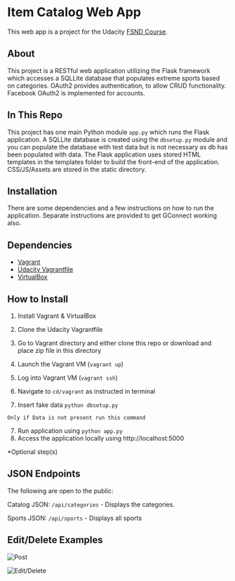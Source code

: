 # Item Catalog Web App
This web app is a project for the Udacity [FSND Course](https://www.udacity.com/course/full-stack-web-developer-nanodegree--nd004).

## About
This project is a RESTful web application utilizing the Flask framework which accesses a SQLLite database that populates extreme sports based on categories. OAuth2 provides authentication, to allow CRUD functionality. Facebook OAuth2 is implemented for accounts.

## In This Repo
This project has one main Python module `app.py` which runs the Flask application. A SQLLite database is created using the `dbsetup.py` module and you can populate the database with test data but is not necessary as db has been populated with data.
The Flask application uses stored HTML templates in the templates folder to build the front-end of the application. CSS/JS/Assets are stored in the static directory.


## Installation
There are some dependencies and a few instructions on how to run the application.
Separate instructions are provided to get GConnect working also.

## Dependencies
- [Vagrant](https://www.vagrantup.com/)
- [Udacity Vagrantfile](https://github.com/udacity/fullstack-nanodegree-vm)
- [VirtualBox](https://www.virtualbox.org/wiki/Downloads)

## How to Install
1. Install Vagrant & VirtualBox
2. Clone the Udacity Vagrantfile
3. Go to Vagrant directory and either clone this repo or download and place zip file in this directory
3. Launch the Vagrant VM (`vagrant up`)
4. Log into Vagrant VM (`vagrant ssh`)
5. Navigate to `cd/vagrant` as instructed in terminal

6. Insert fake data `python dbsetup.py`

```
Only if Data is not present run this command
```

7. Run application using `python app.py`
8. Access the application locally using http://localhost:5000

*Optional step(s)

## JSON Endpoints
The following are open to the public:

Catalog JSON: `/api/categories`
    - Displays the categories.

Sports JSON: `/api/sports`
    - Displays all sports


##  Edit/Delete Examples

![Post]('static/assets/post.png')

![Edit/Delete]('static/assets/edit.png')
